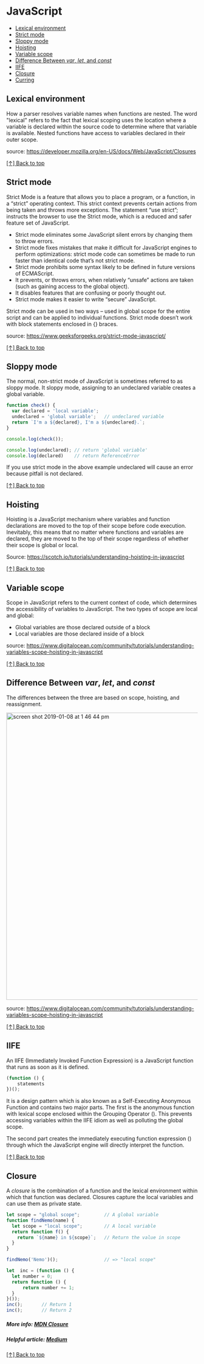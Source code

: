 # JavaScript

* [Lexical environment](#lexical-environment)
* [Strict mode](#strict-mode)
* [Sloppy mode](#sloppy-mode)
* [Hoisting](#hoisting)
* [Variable scope](#variable-scope)
* [Difference Between *var*, *let*, and *const*](#difference-between-*var*,-*let*,-and-*const*)
* [IIFE](#iife)
* [Closure](#closure)
* [Curring](#curring)

## Lexical environment
  How a parser resolves variable names when functions are nested. The word "lexical" refers to the fact that lexical scoping uses the location where a variable is declared within the source code to determine where that variable is available. Nested functions have access to variables declared in their outer scope.

  source: https://developer.mozilla.org/en-US/docs/Web/JavaScript/Closures

  [[↑] Back to top](#JavaScript)
  
## Strict mode
  Strict Mode is a feature that allows you to place a program, or a function, in a “strict” operating context. This strict context prevents certain actions from being taken and throws more exceptions. The statement “use strict”; instructs the browser to use the Strict mode, which is a reduced and safer feature set of JavaScript.
  
  * Strict mode eliminates some JavaScript silent errors by changing them to throw errors.
  * Strict mode fixes mistakes that make it difficult for JavaScript engines to perform optimizations: strict mode code can sometimes be made to run faster than identical code that’s not strict mode.
  * Strict mode prohibits some syntax likely to be defined in future versions of ECMAScript.
  * It prevents, or throws errors, when relatively “unsafe” actions are taken (such as gaining access to the global object).
  * It disables features that are confusing or poorly thought out.
  * Strict mode makes it easier to write “secure” JavaScript.
      
  Strict mode can be used in two ways – used in global scope for the entire script and can be applied to individual functions. Strict mode doesn’t work with block statements enclosed in {} braces.
  
  source: https://www.geeksforgeeks.org/strict-mode-javascript/
  
  [[↑] Back to top](#JavaScript)
  
## Sloppy mode
  The normal, non-strict mode of JavaScript is sometimes referred to as sloppy mode. 
  It sloppy mode, assigning to an undeclared variable creates a global variable. 
  
  ```javascript
  function check() {
    var declared = 'local variable';  
    undeclared = 'global variable';   // undeclared variable
    return `I'm a ${declared}, I'm a ${undeclared}.`;
  }

  console.log(check());

  console.log(undeclared); // return 'global variable'
  console.log(declared)    // return ReferenceError
  ```
  
  If you use strict mode in the above example undeclared will cause an error because pitfall is not declared.
  
  [[↑] Back to top](#JavaScript)
  
## Hoisting 
  Hoisting is a JavaScript mechanism where variables and function declarations are moved to the top of their scope before code execution. Inevitably, this means that no matter where functions and variables are declared, they are moved to the top of their scope regardless of whether their scope is global or local.

Source: https://scotch.io/tutorials/understanding-hoisting-in-javascript

[[↑] Back to top](#JavaScript)

## Variable scope
  Scope in JavaScript refers to the current context of code, which determines the accessibility of variables to JavaScript. The two types of scope are local and global:

  * Global variables are those declared outside of a block
  * Local variables are those declared inside of a block
    
  source: https://www.digitalocean.com/community/tutorials/understanding-variables-scope-hoisting-in-javascript
  
  [[↑] Back to top](#JavaScript)
  
## Difference Between *var*, *let*, and *const*
  The differences between the three are based on scope, hoisting, and reassignment.
  
  <img width="755" alt="screen shot 2019-01-08 at 1 46 44 pm" src="https://user-images.githubusercontent.com/43653189/50860883-ed867e00-134b-11e9-81fc-c519a9e92e03.png">

  source: https://www.digitalocean.com/community/tutorials/understanding-variables-scope-hoisting-in-javascript
  
  [[↑] Back to top](#JavaScript)

## IIFE
  An IIFE (Immediately Invoked Function Expression) is a JavaScript function that runs as soon as it is defined.

  ```javascript
  (function () {
      statements
  })();
  ```

  It is a design pattern which is also known as a Self-Executing Anonymous Function and contains two major parts. The first is the anonymous function with lexical scope enclosed within the Grouping Operator (). This prevents accessing variables within the IIFE idiom as well as polluting the global scope.

  The second part creates the immediately executing function expression () through which the JavaScript engine will directly interpret the function.

  [[↑] Back to top](#JavaScript)
  
## Closure 
  A *closure* is the combination of a function and the lexical environment within which that function was declared. 
  Closures capture the local variables and can use them as private state. 
  ```javascript
  let scope = "global scope";         // A global variable
  function findNemo(name) {
    let scope = "local scope";        // A local variable
    return function f() { 
      return `${name} in ${scope}`;   // Return the value in scope 
    }   
  } 
  
  findNemo('Nemo')();                 // => "local scope"

  let  inc = (function () {
    let number = 0;
    return function () { 
        return number += 1;
    }
  }());
  inc();       // Return 1
  inc();       // Return 2
  ```
  ##### More info: [MDN Closure](https://developer.mozilla.org/en-US/docs/Web/JavaScript/Closures)
  ##### Helpful article: [Medium](https://medium.com/koderlabs/javascript-scope-chain-and-execution-context-simplified-ffb54fc6ad02)
  
  [[↑] Back to top](#JavaScript)

